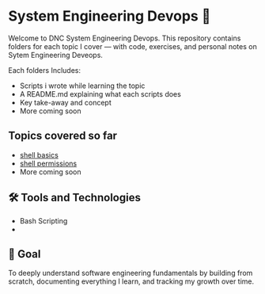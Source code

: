 # System Engineering Devops 🚀

Welcome to DNC System Engineering Devops. This repository contains folders for each topic I cover — with code, exercises, and personal notes on Sytem Engineering Deveops.

Each folders Includes:

- Scripts i wrote while learning the topic
- A README.md explaining what each scripts does
- Key take-away and concept
- More coming soon

## Topics covered so far

- [shell basics](./0x00-shell_basics)
- [shell permissions](./0x01-shell_permissions)
- More coming soon

## 🛠️ Tools and Technologies

- Bash Scripting
-

## 🎯 Goal

To deeply understand software engineering fundamentals by building from scratch, documenting everything I learn, and tracking my growth over time.
